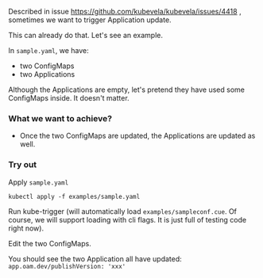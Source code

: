 Described in issue https://github.com/kubevela/kubevela/issues/4418 , sometimes we want to trigger Application update.

This can already do that. Let's see an example.

In `sample.yaml`, we have:

- two ConfigMaps
- two Applications

Although the Applications are empty, let's pretend they have used some ConfigMaps inside. It doesn't matter.

### What we want to achieve?

- Once the two ConfigMaps are updated, the Applications are updated as well.

### Try out

Apply `sample.yaml`

`kubectl apply -f examples/sample.yaml`

Run kube-trigger (will automatically load `examples/sampleconf.cue`. Of course, we will support loading with cli flags.
It is just full of testing code right now).

Edit the two ConfigMaps.

You should see the two Application all have updated: `app.oam.dev/publishVersion: 'xxx'`